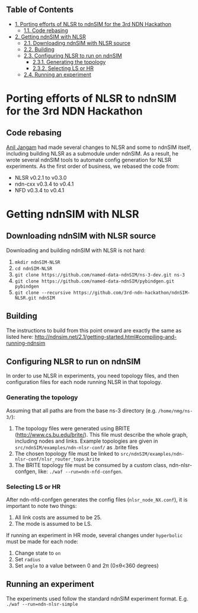 <div id="table-of-contents">
<h2>Table of Contents</h2>
<div id="text-table-of-contents">
<ul>
<li><a href="#org6ef7c9b">1. Porting efforts of NLSR to ndnSIM for the 3rd NDN Hackathon</a>
<ul>
<li><a href="#orgf78f419">1.1. Code rebasing</a></li>
</ul>
</li>
<li><a href="#org14f98d4">2. Getting ndnSIM with NLSR</a>
<ul>
<li><a href="#orgb3f4504">2.1. Downloading ndnSIM with NLSR source</a></li>
<li><a href="#org7d33506">2.2. Building</a></li>
<li><a href="#org9c46d88">2.3. Configuring NLSR to run on ndnSIM</a>
<ul>
<li><a href="#org0248abf">2.3.1. Generating the topology</a></li>
<li><a href="#orgabb4bb4">2.3.2. Selecting LS or HR</a></li>
</ul>
</li>
<li><a href="#org2d20f35">2.4. Running an experiment</a></li>
</ul>
</li>
</ul>
</div>
</div>

<a id="org6ef7c9b"></a>

# Porting efforts of NLSR to ndnSIM for the 3rd NDN Hackathon


<a id="orgf78f419"></a>

## Code rebasing

[Anil Jangam](https://github.com/anilj1) had made several changes to NLSR and some to ndnSIM itself, including building NLSR as a submodule under ndnSIM. As a result, he wrote several ndnSIM tools to automate config generation for NLSR experiments. As the first order of business, we rebased the code from:

-   NLSR v0.2.1 to v0.3.0
-   ndn-cxx v0.3.4 to v0.4.1
-   NFD v0.3.4 to v0.4.1


<a id="org14f98d4"></a>

# Getting ndnSIM with NLSR


<a id="orgb3f4504"></a>

## Downloading ndnSIM with NLSR source

Downloading and building ndnSIM with NLSR is not hard:

1.  `mkdir ndnSIM-NLSR`
2.  `cd ndnSIM-NLSR`
3.  `git clone https://github.com/named-data-ndnSIM/ns-3-dev.git ns-3`
4.  `git clone https://github.com/named-data-ndnSIM/pybindgen.git pybindgen`
5.  `git clone --recursive https://github.com/3rd-ndn-hackathon/ndnSIM-NLSR.git ndnSIM`


<a id="org7d33506"></a>

## Building

The instructions to build from this point onward are exactly the same as listed here: <http://ndnsim.net/2.1/getting-started.html#compiling-and-running-ndnsim>   


<a id="org9c46d88"></a>

## Configuring NLSR to run on ndnSIM

In order to use NLSR in experiments, you need topology files, and then configuration files for each node running NLSR in that topology.


<a id="org0248abf"></a>

### Generating the topology

Assuming that all paths are from the base ns-3 directory (e.g. `/home/nmg/ns-3/`):

1.  The topology files were generated using BRITE (<http://www.cs.bu.edu/brite/>). This file must describe the whole graph, including nodes and links. Example topologies are given in `src/ndnSIM/examples/ndn-nlsr-conf/` as .brite files
2.  The chosen topology file must be linked to `src/ndnSIM/examples/ndn-nlsr-conf/nlsr_router_topo.brite`
3.  The BRITE topology file must be consumed by a custom class, ndn-nlsr-confgen, like: `./waf --run=ndn-nfd-confgen`.


<a id="orgabb4bb4"></a>

### Selecting LS or HR

After ndn-nfd-confgen generates the config files (`nlsr_node_NX.conf`), it is important to note two things: 

1.  All link costs are assumed to be 25.
2.  The mode is assumed to be LS.

If running an experiment in HR mode, several changes under `hyperbolic` must be made for each node:

1.  Change state to `on`
2.  Set `radius`
3.  Set `angle` to a value between 0 and 2π (0≤θ<360 degrees)


<a id="org2d20f35"></a>

## Running an experiment

The experiments used follow the standard ndnSIM experiment format. E.g. `./waf --run=ndn-nlsr-simple`

